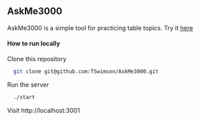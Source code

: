 ## AskMe3000
AskMe3000 is a simple tool for practicing table topics. Try it [here](https://tabletopics.app)

#### How to run locally
Clone this repository
```bash
  git clone git@github.com:TSwimson/AskMe3000.git
```

Run the server
```bash
  ./start
```

Visit http://localhost:3001
